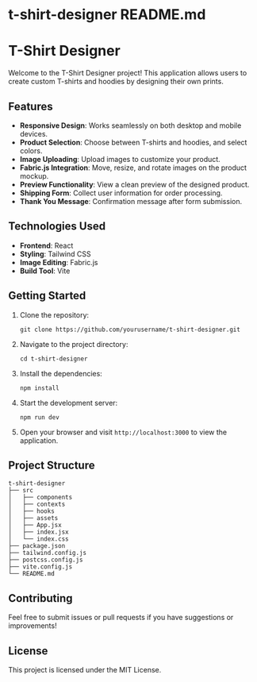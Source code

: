 # t-shirt-designer README.md

# T-Shirt Designer

Welcome to the T-Shirt Designer project! This application allows users to create custom T-shirts and hoodies by designing their own prints.

## Features

- **Responsive Design**: Works seamlessly on both desktop and mobile devices.
- **Product Selection**: Choose between T-shirts and hoodies, and select colors.
- **Image Uploading**: Upload images to customize your product.
- **Fabric.js Integration**: Move, resize, and rotate images on the product mockup.
- **Preview Functionality**: View a clean preview of the designed product.
- **Shipping Form**: Collect user information for order processing.
- **Thank You Message**: Confirmation message after form submission.

## Technologies Used

- **Frontend**: React
- **Styling**: Tailwind CSS
- **Image Editing**: Fabric.js
- **Build Tool**: Vite

## Getting Started

1. Clone the repository:
   ```
   git clone https://github.com/yourusername/t-shirt-designer.git
   ```

2. Navigate to the project directory:
   ```
   cd t-shirt-designer
   ```

3. Install the dependencies:
   ```
   npm install
   ```

4. Start the development server:
   ```
   npm run dev
   ```

5. Open your browser and visit `http://localhost:3000` to view the application.

## Project Structure

```
t-shirt-designer
├── src
│   ├── components
│   ├── contexts
│   ├── hooks
│   ├── assets
│   ├── App.jsx
│   ├── index.jsx
│   └── index.css
├── package.json
├── tailwind.config.js
├── postcss.config.js
├── vite.config.js
└── README.md
```

## Contributing

Feel free to submit issues or pull requests if you have suggestions or improvements!

## License

This project is licensed under the MIT License.